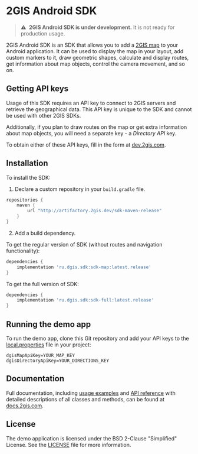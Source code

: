 # 2GIS Android SDK

> :warning: &nbsp;**2GIS Android SDK is under development.** It is not ready for production usage.

2GIS Android SDK is an SDK that allows you to add a [2GIS map](https://2gis.ae/) to your Android application. It can be used to display the map in your layout, add custom markers to it, draw geometric shapes, calculate and display routes, get information about map objects, control the camera movement, and so on.

## Getting API keys

Usage of this SDK requires an API key to connect to 2GIS servers and retrieve the geographical data. This API key is unique to the SDK and cannot be used with other 2GIS SDKs.

Additionally, if you plan to draw routes on the map or get extra information about map objects, you will need a separate key - a *Directory API* key.

To obtain either of these API keys, fill in the form at [dev.2gis.com](https://dev.2gis.com/order).

## Installation

To install the SDK:

1. Declare a custom repository in your `build.gradle` file.

```gradle
repositories {
    maven {
        url "http://artifactory.2gis.dev/sdk-maven-release"
    }
}
```

2. Add a build dependency.

To get the regular version of SDK (without routes and navigation functionality):

```gradle
dependencies {
    implementation 'ru.dgis.sdk:sdk-map:latest.release'
}
```

To get the full version of SDK:

```gradle
dependencies {
    implementation 'ru.dgis.sdk:sdk-full:latest.release'
}
```

## Running the demo app

To run the demo app, clone this Git repository and add your API keys to the [local.properties](https://developer.android.com/studio/build#properties-files) file in your project:

```
dgisMapApiKey=YOUR_MAP_KEY
dgisDirectoryApiKey=YOUR_DIRECTIONS_KEY
```

## Documentation

Full documentation, including [usage examples](https://docs.2gis.com/en/android/sdk/examples) and [API reference](https://docs.2gis.com/en/android/sdk/reference/ru.dgis.sdk.DGis) with detailed descriptions of all classes and methods, can be found at [docs.2gis.com](https://docs.2gis.com/en/android/sdk/overview).

## License

The demo application is licensed under the BSD 2-Clause "Simplified" License. See the [LICENSE](https://github.com/2gis/native-sdk-android-demo/blob/master/LICENSE) file for more information.
